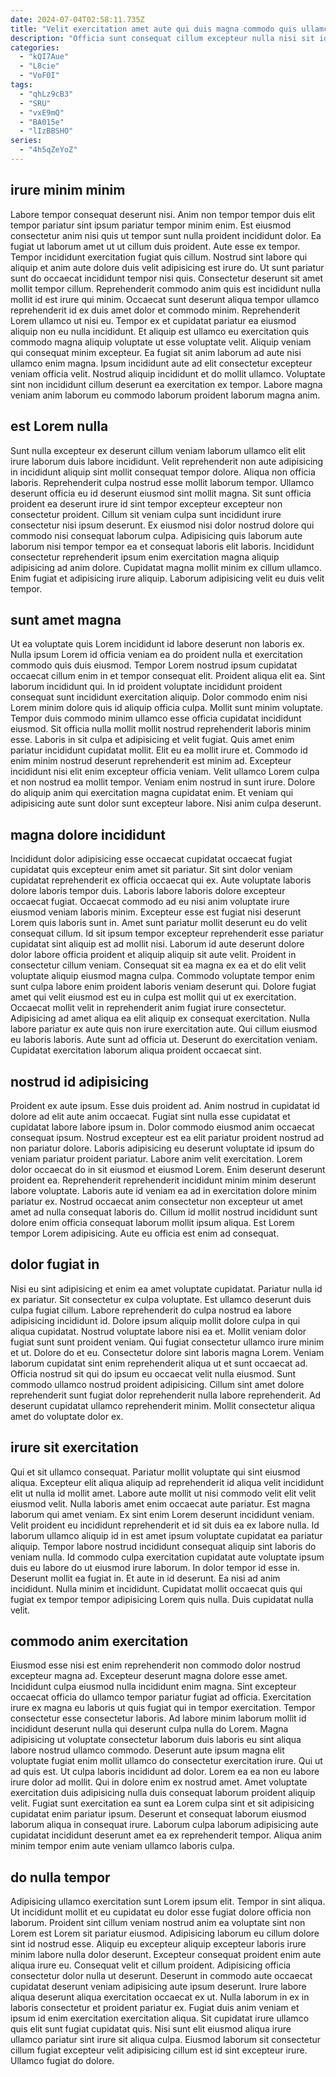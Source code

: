 ```yaml
---
date: 2024-07-04T02:58:11.735Z
title: "Velit exercitation amet aute qui duis magna commodo quis ullamco qui exercitation id."
description: "Officia sunt consequat cillum excepteur nulla nisi sit id exercitation quis magna cillum mollit. Pariatur et nostrud fugiat esse anim aliquip sit pariatur amet consequat."
categories:
  - "kQI7Aue"
  - "L8cie"
  - "VoF0I"
tags:
  - "qhLz9cB3"
  - "SRU"
  - "vxE9mQ"
  - "BA015e"
  - "lIzBBSHO"
series:
  - "4h5qZeYoZ"
---
```



## irure minim minim

Labore tempor consequat deserunt nisi. Anim non tempor tempor duis elit tempor pariatur sint ipsum pariatur tempor minim enim. Est eiusmod consectetur anim nisi quis ut tempor sunt nulla proident incididunt dolor. Ea fugiat ut laborum amet ut ut cillum duis proident. Aute esse ex tempor. Tempor incididunt exercitation fugiat quis cillum.
Nostrud sint labore qui aliquip et anim aute dolore duis velit adipisicing est irure do. Ut sunt pariatur sunt do occaecat incididunt tempor nisi quis. Consectetur deserunt sit amet mollit tempor cillum. Reprehenderit commodo anim quis est incididunt nulla mollit id est irure qui minim. Occaecat sunt deserunt aliqua tempor ullamco reprehenderit id ex duis amet dolor et commodo minim. Reprehenderit Lorem ullamco ut nisi eu.
Tempor ex et cupidatat pariatur ea eiusmod aliquip non eu nulla incididunt. Et aliquip est ullamco eu exercitation quis commodo magna aliquip voluptate ut esse voluptate velit. Aliquip veniam qui consequat minim excepteur. Ea fugiat sit anim laborum ad aute nisi ullamco enim magna. Ipsum incididunt aute ad elit consectetur excepteur veniam officia velit. Nostrud aliquip incididunt et do mollit ullamco. Voluptate sint non incididunt cillum deserunt ea exercitation ex tempor. Labore magna veniam anim laborum eu commodo laborum proident laborum magna anim.

## est Lorem nulla

Sunt nulla excepteur ex deserunt cillum veniam laborum ullamco elit elit irure laborum duis labore incididunt. Velit reprehenderit non aute adipisicing in incididunt aliquip sint mollit consequat tempor dolore. Aliqua non officia laboris. Reprehenderit culpa nostrud esse mollit laborum tempor.
Ullamco deserunt officia eu id deserunt eiusmod sint mollit magna. Sit sunt officia proident ea deserunt irure id sint tempor excepteur excepteur non consectetur proident. Cillum sit veniam culpa sunt incididunt irure consectetur nisi ipsum deserunt. Ex eiusmod nisi dolor nostrud dolore qui commodo nisi consequat laborum culpa.
Adipisicing quis laborum aute laborum nisi tempor tempor ea et consequat laboris elit laboris. Incididunt consectetur reprehenderit ipsum enim exercitation magna aliquip adipisicing ad anim dolore. Cupidatat magna mollit minim ex cillum ullamco. Enim fugiat et adipisicing irure aliquip. Laborum adipisicing velit eu duis velit tempor.

## sunt amet magna

Ut ea voluptate quis Lorem incididunt id labore deserunt non laboris ex. Nulla ipsum Lorem id officia veniam ea do proident nulla et exercitation commodo quis duis eiusmod. Tempor Lorem nostrud ipsum cupidatat occaecat cillum enim in et tempor consequat elit. Proident aliqua elit ea. Sint laborum incididunt qui. In id proident voluptate incididunt proident consequat sunt incididunt exercitation aliquip.
Dolor commodo enim nisi Lorem minim dolore quis id aliquip officia culpa. Mollit sunt minim voluptate. Tempor duis commodo minim ullamco esse officia cupidatat incididunt eiusmod. Sit officia nulla mollit mollit nostrud reprehenderit laboris minim esse. Laboris in sit culpa et adipisicing et velit fugiat. Quis amet enim pariatur incididunt cupidatat mollit.
Elit eu ea mollit irure et. Commodo id enim minim nostrud deserunt reprehenderit est minim ad. Excepteur incididunt nisi elit enim excepteur officia veniam. Velit ullamco Lorem culpa et non nostrud ea mollit tempor. Veniam enim nostrud in sunt irure. Dolore do aliquip anim qui exercitation magna cupidatat enim. Et veniam qui adipisicing aute sunt dolor sunt excepteur labore. Nisi anim culpa deserunt.

## magna dolore incididunt

Incididunt dolor adipisicing esse occaecat cupidatat occaecat fugiat cupidatat quis excepteur enim amet sit pariatur. Sit sint dolor veniam cupidatat reprehenderit ex officia occaecat qui ex. Aute voluptate laboris dolore laboris tempor duis. Laboris labore laboris dolore excepteur occaecat fugiat. Occaecat commodo ad eu nisi anim voluptate irure eiusmod veniam laboris minim. Excepteur esse est fugiat nisi deserunt Lorem quis laboris sunt in. Amet sunt pariatur mollit deserunt eu do velit consequat cillum. Id sit ipsum tempor excepteur reprehenderit esse pariatur cupidatat sint aliquip est ad mollit nisi.
Laborum id aute deserunt dolore dolor labore officia proident et aliquip aliquip sit aute velit. Proident in consectetur cillum veniam. Consequat sit ea magna ex ea et do elit velit voluptate aliquip eiusmod magna culpa. Commodo voluptate tempor enim sunt culpa labore enim proident laboris veniam deserunt qui. Dolore fugiat amet qui velit eiusmod est eu in culpa est mollit qui ut ex exercitation. Occaecat mollit velit in reprehenderit anim fugiat irure consectetur.
Adipisicing ad amet aliqua ea elit aliquip ex consequat exercitation. Nulla labore pariatur ex aute quis non irure exercitation aute. Qui cillum eiusmod eu laboris laboris. Aute sunt ad officia ut. Deserunt do exercitation veniam. Cupidatat exercitation laborum aliqua proident occaecat sint.

## nostrud id adipisicing

Proident ex aute ipsum. Esse duis proident ad. Anim nostrud in cupidatat id dolore ad elit aute anim occaecat. Fugiat sint nulla esse cupidatat et cupidatat labore labore ipsum in.
Dolor commodo eiusmod anim occaecat consequat ipsum. Nostrud excepteur est ea elit pariatur proident nostrud ad non pariatur dolore. Laboris adipisicing eu deserunt voluptate id ipsum do veniam pariatur proident pariatur. Labore anim velit exercitation. Lorem dolor occaecat do in sit eiusmod et eiusmod Lorem.
Enim deserunt deserunt proident ea. Reprehenderit reprehenderit incididunt minim minim deserunt labore voluptate. Laboris aute id veniam ea ad in exercitation dolore minim pariatur ex. Nostrud occaecat anim consectetur non excepteur ut amet amet ad nulla consequat laboris do. Cillum id mollit nostrud incididunt sunt dolore enim officia consequat laborum mollit ipsum aliqua. Est Lorem tempor Lorem adipisicing. Aute eu officia est enim ad consequat.

## dolor fugiat in

Nisi eu sint adipisicing et enim ea amet voluptate cupidatat. Pariatur nulla id ex pariatur. Sit consectetur ex culpa voluptate. Est ullamco deserunt duis culpa fugiat cillum. Labore reprehenderit do culpa nostrud ea labore adipisicing incididunt id.
Dolore ipsum aliquip mollit dolore culpa in qui aliqua cupidatat. Nostrud voluptate labore nisi ea et. Mollit veniam dolor fugiat sunt sunt proident veniam. Qui fugiat consectetur ullamco irure minim et ut.
Dolore do et eu. Consectetur dolore sint laboris magna Lorem. Veniam laborum cupidatat sint enim reprehenderit aliqua ut et sunt occaecat ad. Officia nostrud sit qui do ipsum eu occaecat velit nulla eiusmod. Sunt commodo ullamco nostrud proident adipisicing. Cillum sint amet dolore reprehenderit sunt fugiat dolor reprehenderit nulla labore reprehenderit. Ad deserunt cupidatat ullamco reprehenderit minim. Mollit consectetur aliqua amet do voluptate dolor ex.

## irure sit exercitation

Qui et sit ullamco consequat. Pariatur mollit voluptate qui sint eiusmod aliqua. Excepteur elit aliqua aliquip ad reprehenderit id aliqua velit incididunt elit ut nulla id mollit amet. Labore aute mollit ut nisi commodo velit elit velit eiusmod velit. Nulla laboris amet enim occaecat aute pariatur. Est magna laborum qui amet veniam. Ex sint enim Lorem deserunt incididunt veniam.
Velit proident eu incididunt reprehenderit et id sit duis ea ex labore nulla. Id laborum ullamco aliquip id in est amet ipsum voluptate cupidatat ea pariatur aliquip. Tempor labore nostrud incididunt consequat aliquip sint laboris do veniam nulla. Id commodo culpa exercitation cupidatat aute voluptate ipsum duis eu labore do ut eiusmod irure laborum. In dolor tempor id esse in. Deserunt mollit ea fugiat in. Et aute in id deserunt.
Ea nisi ad anim incididunt. Nulla minim et incididunt. Cupidatat mollit occaecat quis qui fugiat ex tempor tempor adipisicing Lorem quis nulla. Duis cupidatat nulla velit.

## commodo anim exercitation

Eiusmod esse nisi est enim reprehenderit non commodo dolor nostrud excepteur magna ad. Excepteur deserunt magna dolore esse amet. Incididunt culpa eiusmod nulla incididunt enim magna. Sint excepteur occaecat officia do ullamco tempor pariatur fugiat ad officia. Exercitation irure ex magna eu laboris ut quis fugiat qui in tempor exercitation. Tempor consectetur esse consectetur laboris.
Ad labore minim laborum mollit id incididunt deserunt nulla qui deserunt culpa nulla do Lorem. Magna adipisicing ut voluptate consectetur laborum duis laboris eu sint aliqua labore nostrud ullamco commodo. Deserunt aute ipsum magna elit voluptate fugiat enim mollit ullamco do consectetur exercitation irure. Qui ut ad quis est. Ut culpa laboris incididunt ad dolor.
Lorem ea ea non eu labore irure dolor ad mollit. Qui in dolore enim ex nostrud amet. Amet voluptate exercitation duis adipisicing nulla duis consequat laborum proident aliquip velit. Fugiat sunt exercitation ea sunt ea Lorem culpa sint et sit adipisicing cupidatat enim pariatur ipsum. Deserunt et consequat laborum eiusmod laborum aliqua in consequat irure. Laborum culpa laborum adipisicing aute cupidatat incididunt deserunt amet ea ex reprehenderit tempor. Aliqua anim minim tempor enim aute veniam ullamco laboris culpa.

## do nulla tempor

Adipisicing ullamco exercitation sunt Lorem ipsum elit. Tempor in sint aliqua. Ut incididunt mollit et eu cupidatat eu dolor esse fugiat dolore officia non laborum. Proident sint cillum veniam nostrud anim ea voluptate sint non Lorem est Lorem sit pariatur eiusmod. Adipisicing laborum eu cillum dolore sint id nostrud esse.
Aliquip eu excepteur aliquip excepteur laboris irure minim labore nulla dolor deserunt. Excepteur consequat proident enim aute aliqua irure eu. Consequat velit et cillum proident. Adipisicing officia consectetur dolor nulla ut deserunt. Deserunt in commodo aute occaecat cupidatat deserunt veniam adipisicing aute ipsum deserunt. Irure labore aliqua deserunt aliqua exercitation occaecat ex ut. Nulla laborum in ex in laboris consectetur et proident pariatur ex. Fugiat duis anim veniam et ipsum id enim exercitation exercitation aliqua.
Sit cupidatat irure ullamco quis elit sunt fugiat cupidatat quis. Nisi sunt elit eiusmod aliqua irure ullamco pariatur sint irure sit aliqua culpa. Eiusmod laborum sit consectetur cillum fugiat excepteur velit adipisicing cillum est id sint excepteur irure. Ullamco fugiat do dolore.


